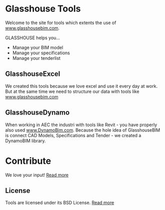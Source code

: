 # Glasshouse Tools
Welcome to the site for tools which extents the use of www.glasshousebim.com.

GLASSHOUSE helps you... 
- Manage your BIM model 
- Manage your specifications 
- Manage your tenderlist

## GlasshouseExcel
We created this tools because we love excel and use it every day at work. But at the same time we need to structure our data with tools like www.glasshousebim.com

## GlasshouseDynamo
When working in AEC the industri with tools like Revit - you have properly also used www.DynamoBim.com. Because the hole idea of GlasshouseBIM is connect CAD Models, Specifications and Tender - we created a DynamoBIM library.

# Contribute
We love your input! [Read more](CONTRIBUTING.md)

## License
Tools are licensed under its BSD License. [Read more](LICENSE.md)
